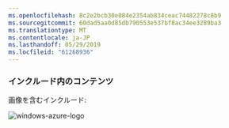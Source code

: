```yaml
---
ms.openlocfilehash: 8c2e2bcb30e084e2354ab834ceac74482278c8b9
ms.sourcegitcommit: 60dad5aa0d85db790553e537bf8ac34ee3289ba3
ms.translationtype: MT
ms.contentlocale: ja-JP
ms.lasthandoff: 05/29/2019
ms.locfileid: "61268936"
---
```

### <a name="this-is-content-within-the-include"></a>インクルード内のコンテンツ
画像を含むインクルード:

![windows-azure-logo](./media/example-include-images/windows-azure.png)

